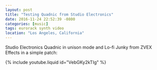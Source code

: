```yaml
---
layout: post
title: "Testing Quadnic from Studio Electronics"
date: 2016-11-24 22:52:39 -0800
categories: [music]
tags: eurorack synth video
location: "Los Angeles, California"
---
```


Studio Electronics Quadnic in unison mode and Lo-fi Junky from ZVEX Effects in a simple patch:

{% include youtube.liquid id="VebGKy2kTIg" %}
